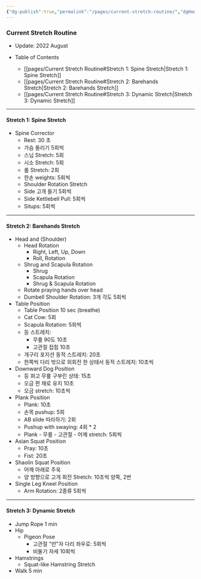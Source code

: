```yaml
---
{"dg-publish":true,"permalink":"/pages/current-stretch-routine/","dgHomeLink":true,"dgPassFrontmatter":false}
---
```




### Current Stretch Routine
- Update: 2022 August

- Table of Contents
	- [[pages/Current Stretch Routine#Stretch 1: Spine Stretch|Stretch 1: Spine Stretch]]
	- [[pages/Current Stretch Routine#Stretch 2: Barehands Stretch|Stretch 2: Barehands Stretch]]
	- [[pages/Current Stretch Routine#Stretch 3: Dynamic Stretch|Stretch 3: Dynamic Stretch]]
	
<div style="page-break-after: always;"></div>


---


#### Stretch 1: Spine Stretch
- Spine Corrector
	- Rest: 30 초
	- 가슴 돌리기 5회씩
	- 스님 Stretch: 5회
	- 시소 Stretch: 5회
	- 롤 Stretch: 2회
	- 한손 weights: 5회씩
	- Shoulder Rotation Stretch
	- Side 고개 들기 5회씩
	- Side Kettlebell Pull: 5회씩
	- Situps: 5회씩


<div style="page-break-after: always;"></div>


---


 #### Stretch 2: Barehands Stretch
- Head and (Shoulder)
	- Head Rotation
		- Right, Left, Up, Down
		- Roll, Rotation
	- Shrug and Scapula Rotation
		- Shrug
		- Scapula Rotation
		- Shrug & Scapula Rotation
	- Rotate praying hands over head
	- Dumbell Shoulder Rotation: 3개 각도 5회씩
- Table Position
	- Table Position 10 sec (breathe)
	- Cat Cow: 5회
	- Scapula Rotation: 5회씩
	- 등 스트레치:
		- 무릎 90도 10초
		- 고관절 접힘 10초 
	- 개구리 포지션 동적 스트레치: 20초
	- 한쪽씩 다리 밖으로 외회전 한 상태서 동적 스트레치: 10초씩
- Downward Dog Position 
	- 등 펴고 무릎 구부린 상태: 15초
	- 오금 편 채로 유지 10초
	- 오금 stretch: 10초씩
- Plank Position
	- Plank: 10초
	- 손목 pushup: 5회
	- AB slide 따라하기: 2회
	- Pushup with swaying: 4회 * 2
	- Plank - 무릎 - 고관절 - 어깨 stretch: 5회씩
- Asian Squat Position
	- Pray: 10초
	- Fist: 20초
- Shaolin Squat Position
	- 어깨 아래로 주욱
	- 양 방향으로 고개 회전 Stretch: 10초씩 양쪽, 2번
- Single Leg Kneel Position
	- Arm Rotation: 2종류 5회씩

<div style="page-break-after: always;"></div>


---


#### Stretch 3: Dynamic Stretch
- Jump Rope 1 min
- Hip
	- Pigeon Pose
		- 고관절 "만"자 다리 좌우로: 5회씩
		- 비둘기 자세 10회씩
- Hamstrings
	- Squat-like Hamstring Stretch 
- Walk 5 min
